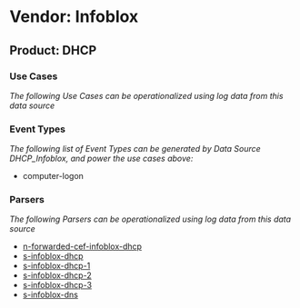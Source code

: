 Vendor: Infoblox
================
Product: DHCP
-------------

### Use Cases

_The following Use Cases can be operationalized using log data from this data source_



### Event Types

_The following list of Event Types can be generated by Data Source DHCP_Infoblox, and power the use cases above:_

- computer-logon


### Parsers

_The following Parsers can be operationalized using log data from this data source_

* [n-forwarded-cef-infoblox-dhcp](parserContent_n-forwarded-cef-infoblox-dhcp.md)
* [s-infoblox-dhcp](parserContent_s-infoblox-dhcp.md)
* [s-infoblox-dhcp-1](parserContent_s-infoblox-dhcp-1.md)
* [s-infoblox-dhcp-2](parserContent_s-infoblox-dhcp-2.md)
* [s-infoblox-dhcp-3](parserContent_s-infoblox-dhcp-3.md)
* [s-infoblox-dns](parserContent_s-infoblox-dns.md)
